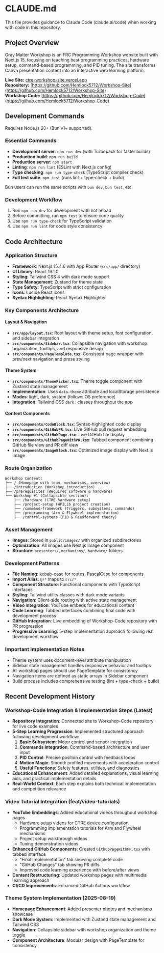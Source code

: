 # CLAUDE.md

This file provides guidance to Claude Code (claude.ai/code) when working with code in this repository.

## Project Overview
Gray Matter Workshop is an FRC Programming Workshop website built with Next.js 15, focusing on teaching best programming practices, hardware setup, command-based programming, and PID tuning. The site transforms Canva presentation content into an interactive web learning platform.

**Live Site:** [ctre-workshop-site.vercel.app](https://ctre-workshop-site.vercel.app)  
**Repository:** [https://github.com/Hemlock5712/Workshop-Site](https://github.com/Hemlock5712/Workshop-Site)  
**Workshop Code:** [https://github.com/Hemlock5712/Workshop-Code](https://github.com/Hemlock5712/Workshop-Code)

## Development Commands

Requires Node.js 20+ (Bun v1+ supported).

### Essential Commands
- **Development server**: `npm run dev` (with Turbopack for faster builds)
- **Production build**: `npm run build`
- **Production server**: `npm start`
- **Linting**: `npm run lint` (ESLint with Next.js config)
- **Type checking**: `npm run type-check` (TypeScript compiler check)
- **Full test suite**: `npm test` (runs lint + type-check + build)

Bun users can run the same scripts with `bun dev`, `bun test`, etc.

### Development Workflow
1. Run `npm run dev` for development with hot reload
2. Before committing, run `npm test` to ensure code quality
3. Use `npm run type-check` for TypeScript validation
4. Use `npm run lint` for code style consistency

## Code Architecture

### Application Structure
- **Framework**: Next.js 15.4.6 with App Router (`src/app/` directory)
- **UI Library**: React 19.1.0
- **Styling**: Tailwind CSS 4 with dark mode support
- **State Management**: Zustand for theme state
- **Type Safety**: TypeScript with strict configuration
- **Icons**: Lucide React icons
- **Syntax Highlighting**: React Syntax Highlighter

### Key Components Architecture

#### Layout & Navigation
- **`src/app/layout.tsx`**: Root layout with theme setup, font configuration, and sidebar integration
- **`src/components/Sidebar.tsx`**: Collapsible navigation with workshop organization, tooltips, and responsive design
- **`src/components/PageTemplate.tsx`**: Consistent page wrapper with prev/next navigation and prose styling

#### Theme System
- **`src/components/ThemePicker.tsx`**: Theme toggle component with Zustand state management
- **Implementation**: Uses `data-theme` attribute and localStorage persistence
- **Modes**: light, dark, system (follows OS preference)
- **Integration**: Tailwind CSS `dark:` classes throughout the app

#### Content Components
- **`src/components/CodeBlock.tsx`**: Syntax-highlighted code display
- **`src/components/GitHubPR.tsx`**: Live GitHub pull request embedding
- **`src/components/GitHubPage.tsx`**: Live GitHub file display
- **`src/components/GithubPageWithPR.tsx`**: Tabbed component combining GitHub file view and PR diff view
- **`src/components/ImageBlock.tsx`**: Optimized image display with Next.js Image

### Route Organization
```
Workshop Content:
├── / (Homepage with team, mechanisms, overview)
├── /introduction (Workshop introduction)
├── /prerequisites (Required software & hardware)
└── Workshop #1 (Collapsible section):
    ├── /hardware (CTRE hardware setup)
    ├── /project-setup (WPILib project creation)
    ├── /command-framework (Triggers, subsystems, commands)
    ├── /programming (Arm & Flywheel implementation)
    ├── /control-systems (PID & Feedforward theory)
```

### Asset Management
- **Images**: Stored in `public/images/` with organized subdirectories
- **Optimization**: All images use Next.js Image component
- **Structure**: `presenters/`, `mechanisms/`, `hardware/` folders

### Development Patterns
- **File Naming**: kebab-case for routes, PascalCase for components
- **Import Alias**: `@/*` maps to `src/*`
- **Component Structure**: Functional components with TypeScript interfaces
- **Styling**: Tailwind utility classes with dark mode variants
- **Navigation**: Client-side routing with active state management
- **Video Integration**: YouTube embeds for educational content
- **Code Learning**: Tabbed interfaces combining final code with development process
- **GitHub Integration**: Live embedding of Workshop-Code repository with PR progression
- **Progressive Learning**: 5-step implementation approach following real development workflow

### Important Implementation Notes
- Theme system uses document-level attribute manipulation
- Sidebar state management handles responsive behavior and tooltips
- All workshop pages should use PageTemplate for consistency
- Navigation items are defined as static arrays in Sidebar component
- Build process includes comprehensive testing (lint + type-check + build)

## Recent Development History

### Workshop-Code Integration & Implementation Steps (Latest)
- **Repository Integration**: Connected site to Workshop-Code repository for live code examples
- **5-Step Learning Progression**: Implemented structured approach following development workflow:
  1. **Basic Subsystem**: Motor control and sensor integration
  2. **Commands Integration**: Command-based architecture and user input
  3. **PID Control**: Precise position control with feedback loops
  4. **Motion Magic**: Smooth profiled movements with acceleration control
  5. **Useful Functions**: Safety features, utilities, and diagnostics
- **Educational Enhancement**: Added detailed explanations, visual learning aids, and practical implementation details
- **Real-World Context**: Each step explains both technical implementation and competition relevance

### Video Tutorial Integration (feat/video-tutorials)
- **YouTube Embeddings**: Added educational videos throughout workshop pages
  - Hardware setup videos for CTRE device configuration
  - Programming implementation tutorials for Arm and Flywheel mechanisms
  - Project setup walkthrough videos
  - Tuning demonstration videos
- **Enhanced GitHub Components**: Created `GithubPageWithPR.tsx` with tabbed interface
  - "Final Implementation" tab showing complete code
  - "GitHub Changes" tab showing PR diffs
  - Improved code learning experience with before/after views
- **Content Restructuring**: Updated workshop pages with multimedia learning approach
- **CI/CD Improvements**: Enhanced GitHub Actions workflow

### Theme System Implementation (2025-08-19)
- **Homepage Enhancement**: Added presenter photos and mechanisms showcase
- **Dark Mode System**: Implemented with Zustand state management and Tailwind CSS
- **Navigation**: Collapsible sidebar with workshop organization and theme toggle
- **Component Architecture**: Modular design with PageTemplate for consistency